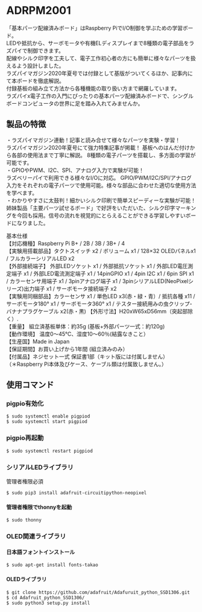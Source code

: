 # ADRPM2001
「基本パーツ配線済みボード」はRaspberry PiでI/O制御を学ぶための学習ボード。  
LEDや抵抗から、サーボモータや有機ELディスプレイまで8種類の電子部品をラズパイで制御できます。  
配線やシルク印字を工夫して、電子工作初心者の方にも簡単に様々なパーツを扱えるよう設計しました。  
ラズパイマガジン2020年夏号では付録として基版がついてくるほか、記事内にて本ボードを徹底解説。  
付録基板の組み立て方法から各種機能の取り扱い方まで網羅しています。  
ラズパイx電子工作の入門にぴったりの基本パーツ配線済みボードで、シングルボードコンピュータの世界に足を踏み入れてみませんか。    

## 製品の特徴
・ラズパイマガジン連動！記事と読み合せて様々なパーツを実験・学習！  
ラズパイマガジン2020年夏号にて強力特集記事が掲載！
基板へのはんだ付けから各部の使用法まで丁寧に解説。
8種類の電子パーツを搭載し、多方面の学習が可能です。  
・GPIOやPWM、I2C、SPI、アナログ入力で実験が可能！  
ラズベリーパイで利用できる様々なI/Oに対応。 GPIO/PWM/I2C/SPI/アナログ入力をそれぞれの電子パーツで使用可能。様々な部品に合わせた適切な使用方法を学べます。  
・わかりやすさに太鼓判！細かいシルク印刷で簡単スピーディーな実験が可能！  
姉妹製品「主要パーツ試せるボード」で好評をいただいた、シルク印字マーキングを今回も採用。信号の流れを視覚的にとらえることができる学習しやすいボードになりました。  

基本仕様  
【対応機種】Raspberry Pi B+ / 2B / 3B / 3B+ / 4  
【実験用搭載部品】タクトスイッチ x2 / ボリューム x1 / 128×32 OLEDパネルx1 / フルカラーシリアルLED x2  
【外部接続端子】 外部LEDソケット x1 / 外部抵抗ソケット x1 / 外部LED電圧測定端子 x1 / 外部LED電流測定端子 x1 / 14pinGPIO x1 / 4pin I2C x1 / 6pin SPI x1 / カラーセンサ用端子 x1 / 3pinアナログ端子 x1 / 3pinシリアルLED(NeoPixelシリーズ)出力端子 x1 / サーボモータ接続端子 x2  
【実験用同梱部品】カラーセンサ x1 / 単色LED x3(赤・緑・青）/ 抵抗各種 x11 / サーボモータ180° x1 / サーボモータ360° x1 / テスター接続用みの虫クリップ-バナナプラグケーブル x2(赤・黒)
【外形寸法】H20xW65xD56mm（突起部除く）.  
【重量】 組立済基板単体：約35g (基板+外部パーツ一式：約120g)  
【動作環境】 温度0～45℃、湿度10～60％(結露なきこと）  
【生産国】Made in Japan  
【保証期間】お買い上げから1年間 (組立済みのみ）  
【付属品】ネジセット一式 保証書1部（キット版には付属しません）  
（＊Raspberry Pi本体及びケース、ケーブル類は付属致しません。）  

## 使用コマンド
### pigpio有効化

```
$ sudo systemctl enable pigpiod
$ sudo systemctl start pigpiod
```

### pigpio再起動

```
$ sudo systemctl restart pigpiod
```

### シリアルLEDライブラリ
管理者権限必須

```
$ sudo pip3 install adafruit-circuitipython-neopixel
```

#### 管理者権限でthonnyを起動

```
$ sudo thonny
```

### OLED関連ライブラリ
#### 日本語フォントインストール

```
$ sudo apt-get install fonts-takao
```

#### OLEDライブラリ

```
$ git clone https://github.com/adafruit/Adafuruit_python_SSD1306.git
$ cd Adafruit_python_SSD1306/
$ sudo python3 setup.py install
```

